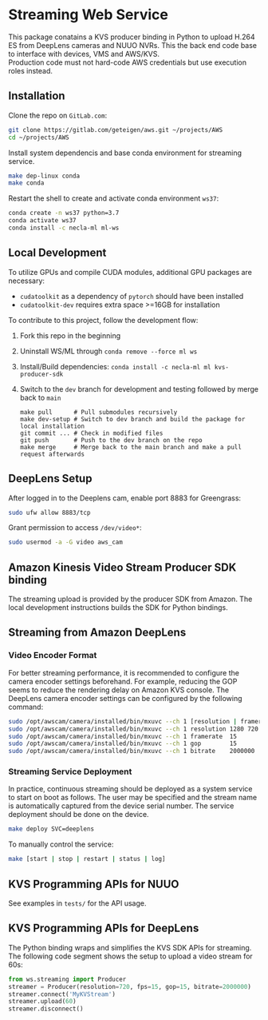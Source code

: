 # Streaming Web Service

This package conatains a KVS producer binding in Python to upload H.264 ES from DeepLens cameras and NUUO NVRs.
This the back end code base to interface with devices, VMS and AWS/KVS.  
Production code must not hard-code AWS credentials but use execution roles instead.

## Installation

Clone the repo on `GitLab.com`:

```sh
git clone https://gitlab.com/geteigen/aws.git ~/projects/AWS
cd ~/projects/AWS
```

Install system dependencis and base conda environment for streaming service.

```sh
make dep-linux conda 
make conda
```

Restart the shell to create and activate conda environment `ws37`:

```sh
conda create -n ws37 python=3.7
conda activate ws37
conda install -c necla-ml ml-ws
```

## Local Development

To utilize GPUs and compile CUDA modules, additional GPU packages are necessary:

- `cudatoolkit` as a dependency of `pytorch` should have been installed
- `cudatoolkit-dev` requires extra space >=16GB for installation

To contribute to this project, follow the development flow:

1. Fork this repo in the beginning
2. Uninstall WS/ML through `conda remove --force ml ws`
3. Install/Build dependencies: `conda install -c necla-ml ml kvs-producer-sdk`
4. Switch to the `dev` branch for development and testing followed by merge back to `main`
    
    ```
    make pull      # Pull submodules recursively
    make dev-setup # Switch to dev branch and build the package for local installation
    git commit ... # Check in modified files
    git push       # Push to the dev branch on the repo
    make merge     # Merge back to the main branch and make a pull request afterwards
    ```

## DeepLens Setup

After logged in to the Deeplens cam, enable port 8883 for Greengrass:

```sh
sudo ufw allow 8883/tcp
```

Grant permission to access `/dev/video*`:

```sh
sudo usermod -a -G video aws_cam
```

## Amazon Kinesis Video Stream Producer SDK binding

The streaming upload is provided by the producer SDK from Amazon.
The local development instructions builds the SDK for Python bindings.

## Streaming from Amazon DeepLens

### Video Encoder Format

For better streaming performance, it is recommended to configure the camera encoder settings beforehand.
For example, reducing the GOP seems to reduce the rendering delay on Amazon KVS console.
The DeepLens camera encoder settings can be configured by the following command:

```sh
sudo /opt/awscam/camera/installed/bin/mxuvc --ch 1 [resolution | framerate | gop | bitrate | framesize | ...]
sudo /opt/awscam/camera/installed/bin/mxuvc --ch 1 resolution 1280 720
sudo /opt/awscam/camera/installed/bin/mxuvc --ch 1 framerate  15
sudo /opt/awscam/camera/installed/bin/mxuvc --ch 1 gop        15
sudo /opt/awscam/camera/installed/bin/mxuvc --ch 1 bitrate    2000000
```

### Streaming Service Deployment

In practice, continuous streaming should be deployed as a system service to start on boot as follows.
The user may be specified and the stream name is automatically captured from the device serial number.
The service deployment should be done on the device.

```sh
make deploy SVC=deeplens
```

To manually control the service:
```sh
make [start | stop | restart | status | log]
```

## KVS Programming APIs for NUUO

See examples in `tests/` for the API usage.

## KVS Programming APIs for DeepLens

The Python binding wraps and simplifies the KVS SDK APIs for streaming.
The following code segment shows the setup to upload a video stream for 60s:

```py
from ws.streaming import Producer
streamer = Producer(resolution=720, fps=15, gop=15, bitrate=2000000)
streamer.connect('MyKVStream')
streamer.upload(60)
streamer.disconnect()
```